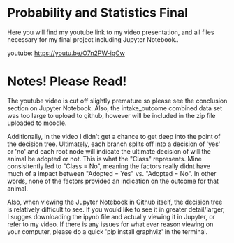 # Probability and Statistics Final
Here you will find my youtube link to my video presentation, and all files necessary for my final project including Jupyter Notebook..

youtube: https://youtu.be/O7n2PW-igCw

# **Notes! Please Read!**
The youtube video is cut off slightly premature so please see the conclusion section on Jupyter Notebook.
Also, the intake_outcome combined data set was too large to upload to github, however will be included in the zip file uploaded to moodle.

Additionally, in the video I didn't get a chance to get deep into the point of the decision tree. Ultimately, each branch splits off into a decision of 'yes' or 'no' and each root node will indicate the ultimate decision of will the animal be adopted or not. This is what the "Class" represents. Mine consisitently led to "Class = No", meaning the factors really didnt have much of a impact between "Adopted = Yes" vs. "Adopted = No". In other words, none of the factors provided an indication on the outcome for that animal.

Also, when viewing the Jupyter Notebook in Github itself, the decision tree is relatively difficult to see. If you would like to see it in greater detail/larger, I sugges downloading the ipynb file and actually viewing it in Jupyter, or refer to my video. If there is any issues for what ever reason viewing on your computer, please do a quick 'pip install graphviz' in the terminal.
